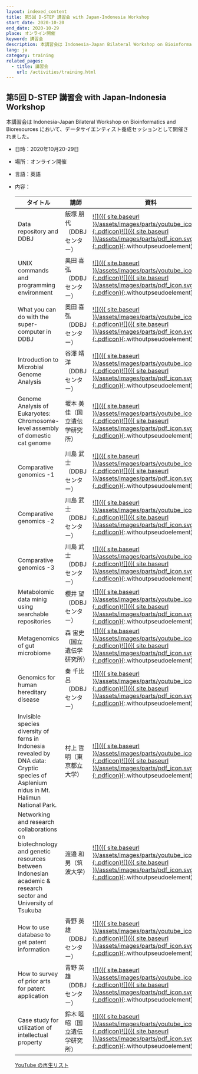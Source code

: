 ```yaml
---
layout: indexed_content
title: 第5回 D-STEP 講習会 with Japan-Indonesia Workshop
start_date: 2020-10-20
end_date: 2020-10-29
place: オンライン開催
keyword: 講習会
description: 本講習会は Indonesia-Japan Bilateral Workshop on Bioinformatics and Bioresources において、データサイエンティスト養成セッションとして開催されました。
lang: ja
category: training
related_pages:
  - title: 講習会
    url: /activities/training.html
---
```


## 第5回 D-STEP 講習会 with Japan-Indonesia Workshop<a name="d-5"></a>

本講習会は Indonesia-Japan Bilateral Workshop on Bioinformatics and Bioresources において、データサイエンティスト養成セッションとして開催されました。

- 日時：2020年10月20-29日
- 場所：オンライン開催
- 言語：英語
- 内容：

    | タイトル | 講師 | 資料 |
    | ---- | ---- | ---- |
    | Data repository and DDBJ | 飯塚 朋代（DDBJ センター） | [![]({{ site.baseurl }}/assets/images/parts/youtube_icon.svg){:.pdficon}](https://youtu.be/AMrmjcX1KqE)[![]({{ site.baseurl }}/assets/images/parts/pdf_icon.svg){:.pdficon}](https://drive.google.com/file/d/1DiqdUQTALVIlLz7oirPbcHG47qNRu6dP/view){:.withoutpseudoelement} |
    | UNIX commands and programming environment | 奥田 喜弘（DDBJ センター） | [![]({{ site.baseurl }}/assets/images/parts/youtube_icon.svg){:.pdficon}](https://youtu.be/UUgeOksioww)[![]({{ site.baseurl }}/assets/images/parts/pdf_icon.svg){:.pdficon}](https://drive.google.com/file/d/1o2ouqwAC8lt-69t_JNTYu9iys5Ma2wcq/view){:.withoutpseudoelement} |
    | What you can do with the super-computer in DDBJ | 奧田 喜弘（DDBJ センター） | [![]({{ site.baseurl }}/assets/images/parts/youtube_icon.svg){:.pdficon}](https://youtu.be/p2vNgGdolLw)[![]({{ site.baseurl }}/assets/images/parts/pdf_icon.svg){:.pdficon}](https://drive.google.com/file/d/1jXb1pr5PISSczYvq4KaGEwQTCihl_c9l/view){:.withoutpseudoelement} |
    | Introduction to Microbial Genome Analysis | 谷澤 靖洋（DDBJ センター） | [![]({{ site.baseurl }}/assets/images/parts/youtube_icon.svg){:.pdficon}](https://youtu.be/oTgsOTA5ETE)[![]({{ site.baseurl }}/assets/images/parts/pdf_icon.svg){:.pdficon}](https://drive.google.com/file/d/1SfGyFyc8VsFrCg3ZOgPUdCboJH5iaSn-/view){:.withoutpseudoelement} |
    | Genome Analysis of Eukaryotes: Chromosome-level assembly of domestic cat genome | 坂本 美佳（国立遺伝学研究所） | [![]({{ site.baseurl }}/assets/images/parts/youtube_icon.svg){:.pdficon}](https://youtu.be/uA6XTp8zdek)[![]({{ site.baseurl }}/assets/images/parts/pdf_icon.svg){:.pdficon}](https://drive.google.com/file/d/1nADMtoMoiJYMjux_ZmKDSCaa2J-nCqPe/view){:.withoutpseudoelement} |
    | Comparative genomics -1 | 川島 武士（DDBJ センター） | [![]({{ site.baseurl }}/assets/images/parts/youtube_icon.svg){:.pdficon}](https://youtu.be/RsnFjU1M9dA)[![]({{ site.baseurl }}/assets/images/parts/pdf_icon.svg){:.pdficon}](https://drive.google.com/file/d/1oHGJFL3jOcn0GMr4sLHvsU3yWQ-rXnim/view){:.withoutpseudoelement} |
    | Comparative genomics -2 | 川島 武士（DDBJ センター） | [![]({{ site.baseurl }}/assets/images/parts/youtube_icon.svg){:.pdficon}](https://youtu.be/Nc0VKO0Tg_I)[![]({{ site.baseurl }}/assets/images/parts/pdf_icon.svg){:.pdficon}](https://drive.google.com/file/d/1oHGJFL3jOcn0GMr4sLHvsU3yWQ-rXnim/view){:.withoutpseudoelement} |
    | Comparative genomics -3 | 川島 武士（DDBJ センター） | [![]({{ site.baseurl }}/assets/images/parts/youtube_icon.svg){:.pdficon}](https://youtu.be/xHDvTiaqJYc)[![]({{ site.baseurl }}/assets/images/parts/pdf_icon.svg){:.pdficon}](https://drive.google.com/file/d/1oHGJFL3jOcn0GMr4sLHvsU3yWQ-rXnim/view){:.withoutpseudoelement} |
    | Metabolomic data minig using searchable repositories | 櫻井 望（DDBJ センター） | [![]({{ site.baseurl }}/assets/images/parts/youtube_icon.svg){:.pdficon}](https://youtu.be/qOV_vhTYyJY)[![]({{ site.baseurl }}/assets/images/parts/pdf_icon.svg){:.pdficon}](https://drive.google.com/file/d/1lLS3QPvrDxljJX60C1oWcvy2cZJ6Q5Df/view){:.withoutpseudoelement} |
    | Metagenomics of gut microbiome | 森 宙史（国立遺伝学研究所） | [![]({{ site.baseurl }}/assets/images/parts/youtube_icon.svg){:.pdficon}](https://youtu.be/Hht3L5oO81E)[![]({{ site.baseurl }}/assets/images/parts/pdf_icon.svg){:.pdficon}](https://drive.google.com/file/d/1SaYxAFhWuPjP4vMuW113Z3J8cchkKWiy/view){:.withoutpseudoelement} |
    | Genomics for human hereditary disease | 秦 千比呂（DDBJ センター） | [![]({{ site.baseurl }}/assets/images/parts/youtube_icon.svg){:.pdficon}](https://youtu.be/ggLyxcXPpdQ)[![]({{ site.baseurl }}/assets/images/parts/pdf_icon.svg){:.pdficon}](https://drive.google.com/file/d/1NPlF49ciTSIOvq5tr9jd_SFeW01kasqz/view){:.withoutpseudoelement} |
    | Invisible species diversity of ferns in Indonesia revealed by DNA data: Cryptic species of Asplenium nidus in Mt. Halimun National Park. | 村上 哲明（東京都立大学） | [![]({{ site.baseurl }}/assets/images/parts/youtube_icon.svg){:.pdficon}](https://youtu.be/ZqUQBctZLyQ)[![]({{ site.baseurl }}/assets/images/parts/pdf_icon.svg){:.pdficon}](https://drive.google.com/file/d/1IlIMkPRU8UdkGulbaZIgyy71d0Yz98IG/view){:.withoutpseudoelement} |
    | Networking and research collaborations on biotechnology and genetic resources between Indonesian academic & research sector and University of Tsukuba | 渡邉 和男（筑波大学） | [![]({{ site.baseurl }}/assets/images/parts/youtube_icon.svg){:.pdficon}](https://youtu.be/UZX0f5pMLiY)[![]({{ site.baseurl }}/assets/images/parts/pdf_icon.svg){:.pdficon}](https://drive.google.com/file/d/1i6WNsP3V7DGfEyqRWfmpr_FQKINKTCna/view){:.withoutpseudoelement} |
    | How to use database to get patent information | 青野 英雄（DDBJ センター） | [![]({{ site.baseurl }}/assets/images/parts/youtube_icon.svg){:.pdficon}](https://youtu.be/KgM_gPDV7uw)[![]({{ site.baseurl }}/assets/images/parts/pdf_icon.svg){:.pdficon}](https://drive.google.com/file/d/1WKFzd4cP8TX3Em_Xd-FOW5PLOl5EokuQ/view){:.withoutpseudoelement} |
    | How to survey of prior arts for patent application | 青野 英雄（DDBJ センター） | [![]({{ site.baseurl }}/assets/images/parts/youtube_icon.svg){:.pdficon}](https://youtu.be/L8g7eug6424)[![]({{ site.baseurl }}/assets/images/parts/pdf_icon.svg){:.pdficon}](https://drive.google.com/file/d/1zVrEzdRrbe9Pz5YqjNQnziCa5liMDOKO/view){:.withoutpseudoelement} |
    | Case study for utilization of intellectual property | 鈴木 睦昭（国立遺伝学研究所） | [![]({{ site.baseurl }}/assets/images/parts/youtube_icon.svg){:.pdficon}](https://youtu.be/z9aWrdi_8ZY)[![]({{ site.baseurl }}/assets/images/parts/pdf_icon.svg){:.pdficon}](https://drive.google.com/file/d/1NPlF49ciTSIOvq5tr9jd_SFeW01kasqz/view){:.withoutpseudoelement} |

    [YouTube の再生リスト](https://www.youtube.com/playlist?list=PL_dbAF_dbOEpDznhFeiMDXvGeKz_u20_M)
